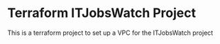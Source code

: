 # Terraform ITJobsWatch Project

This is a terraform project to set up a VPC for the ITJobsWatch project
